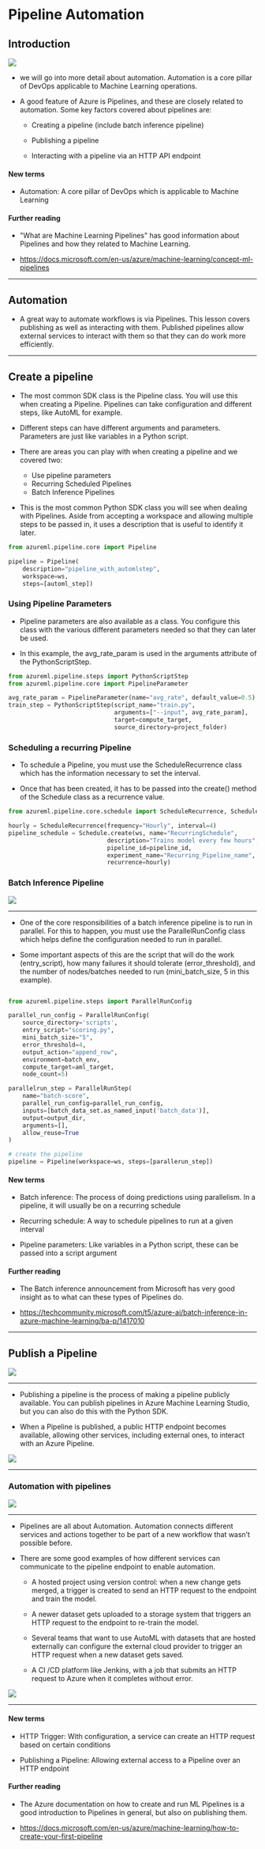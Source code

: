 # Pipeline Automation


## Introduction 

![](screen1.png)

* we will go into more detail about automation. Automation is a core pillar of DevOps applicable to Machine Learning operations.

* A good feature of Azure is Pipelines, and these are closely related to automation. Some key factors covered about pipelines are:

	* Creating a pipeline (include batch inference pipeline)
	
	* Publishing a pipeline
	
	* Interacting with a pipeline via an HTTP API endpoint


#### New terms

* Automation: A core pillar of DevOps which is applicable to Machine Learning


#### Further reading

* "What are Machine Learning Pipelines" has good information about Pipelines and how they related to Machine Learning.

* https://docs.microsoft.com/en-us/azure/machine-learning/concept-ml-pipelines

---

## Automation

* A great way to automate workflows is via Pipelines. This lesson covers publishing as well as interacting with them. Published pipelines allow external services to interact with them so that they can do work more efficiently.

---

## Create a pipeline

* The most common SDK class is the Pipeline class. You will use this when creating a Pipeline. Pipelines can take configuration and different steps, like AutoML for example.

* Different steps can have different arguments and parameters. Parameters are just like variables in a Python script.

* There are areas you can play with when creating a pipeline and we covered two:

	* Use pipeline parameters
	* Recurring Scheduled Pipelines
	* Batch Inference Pipelines


* This is the most common Python SDK class you will see when dealing with Pipelines. Aside from accepting a workspace and allowing multiple steps to be passed in, it uses a description that is useful to identify it later.


```python
from azureml.pipeline.core import Pipeline

pipeline = Pipeline(
    description="pipeline_with_automlstep",
    workspace=ws, 
    steps=[automl_step])
```


### Using Pipeline Parameters

* Pipeline parameters are also available as a class. You configure this class with the various different parameters needed so that they can later be used.

* In this example, the avg_rate_param is used in the arguments attribute of the PythonScriptStep.


```python
from azureml.pipeline.steps import PythonScriptStep
from azureml.pipeline.core import PipelineParameter

avg_rate_param = PipelineParameter(name="avg_rate", default_value=0.5)
train_step = PythonScriptStep(script_name="train.py",
                              arguments=["--input", avg_rate_param],
                              target=compute_target,
                              source_directory=project_folder)

```


### Scheduling a recurring Pipeline

* To schedule a Pipeline, you must use the ScheduleRecurrence class which has the information necessary to set the interval.

* Once that has been created, it has to be passed into the create() method of the Schedule class as a recurrence value.


```python
from azureml.pipeline.core.schedule import ScheduleRecurrence, Schedule

hourly = ScheduleRecurrence(frequency="Hourly", interval=4)
pipeline_schedule = Schedule.create(ws, name="RecurringSchedule", 
                            description="Trains model every few hours",
                            pipeline_id=pipeline_id, 
                            experiment_name="Recurring_Pipeline_name", 
                            recurrence=hourly)
```

### Batch Inference Pipeline

![](screen2.png)


---


* One of the core responsibilities of a batch inference pipeline is to run in parallel. For this to happen, you must use the ParallelRunConfig class which helps define the configuration needed to run in parallel.

* Some important aspects of this are the script that will do the work (entry_script), how many failures it should tolerate (error_threshold), and the number of nodes/batches needed to run (mini_batch_size, 5 in this example).


```python

from azureml.pipeline.steps import ParallelRunConfig

parallel_run_config = ParallelRunConfig(
    source_directory='scripts',
    entry_script="scoring.py",
    mini_batch_size="5",
    error_threshold=4,
    output_action="append_row",
    environment=batch_env,
    compute_target=aml_target,
    node_count=5)

parallelrun_step = ParallelRunStep(
    name="batch-score",
    parallel_run_config=parallel_run_config,
    inputs=[batch_data_set.as_named_input('batch_data')],
    output=output_dir,
    arguments=[],
    allow_reuse=True
)

# create the pipeline
pipeline = Pipeline(workspace=ws, steps=[parallerun_step])
```

#### New terms

* Batch inference: The process of doing predictions using parallelism. In a pipeline, it will usually be on a recurring schedule

* Recurring schedule: A way to schedule pipelines to run at a given interval

* Pipeline parameters: Like variables in a Python script, these can be passed into a script argument


#### Further reading

* The Batch inference announcement from Microsoft has very good insight as to what can these types of Pipelines do.

* https://techcommunity.microsoft.com/t5/azure-ai/batch-inference-in-azure-machine-learning/ba-p/1417010


--- 


## Publish a Pipeline



![](screen3.png)

---

* Publishing a pipeline is the process of making a pipeline publicly available. You can publish pipelines in Azure Machine Learning Studio, but you can also do this with the Python SDK.

* When a Pipeline is published, a public HTTP endpoint becomes available, allowing other services, including external ones, to interact with an Azure Pipeline.


![](screen4.png)

---

### Automation with pipelines


![](screen5.png)

---


* Pipelines are all about Automation. Automation connects different services and actions together to be part of a new workflow that wasn’t possible before.

* There are some good examples of how different services can communicate to the pipeline endpoint to enable automation.

	* A hosted project using version control: when a new change gets merged, a trigger is created to send an HTTP request to the endpoint and train the model.

	* A newer dataset gets uploaded to a storage system that triggers an HTTP request to the endpoint to re-train the model.

	* Several teams that want to use AutoML with datasets that are hosted externally can configure the external cloud provider to trigger an HTTP request when a new dataset gets saved.

	* A CI /CD platform like Jenkins, with a job that submits an HTTP request to Azure when it completes without error.



![](screen6.png)

---


#### New terms

* HTTP Trigger: With configuration, a service can create an HTTP request based on certain conditions

* Publishing a Pipeline: Allowing external access to a Pipeline over an HTTP endpoint


#### Further reading

* The Azure documentation on how to create and run ML Pipelines is a good introduction to Pipelines in general, but also on publishing them.

* https://docs.microsoft.com/en-us/azure/machine-learning/how-to-create-your-first-pipeline































